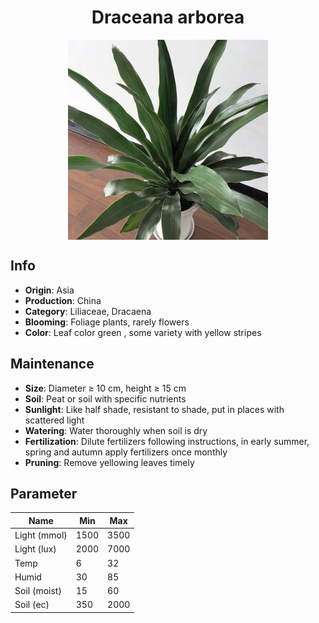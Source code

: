 <h1 align='center'>Draceana arborea</h1>
<p align="center">
    <img 
        align='center'
        width='320'
        src="../images/draceana arborea.png" 
        alt='Draceana arborea' />
</p>

## Info

 - **Origin**: Asia
 - **Production**: China
 - **Category**: Liliaceae, Dracaena
 - **Blooming**: Foliage plants, rarely flowers
 - **Color**: Leaf color green , some variety with yellow stripes

## Maintenance

 - **Size**: Diameter ≥ 10 cm, height ≥ 15 cm
 - **Soil**: Peat or soil with specific nutrients
 - **Sunlight**: Like half shade, resistant to shade, put in places with scattered light
 - **Watering**: Water thoroughly when soil is dry
 - **Fertilization**: Dilute fertilizers following instructions,  in early summer, spring and autumn apply fertilizers once monthly
 - **Pruning**: Remove yellowing leaves timely

## Parameter

| Name         | Min  | Max   |
|--------------|------|-------|
| Light (mmol) | 1500 | 3500  |
| Light (lux)  | 2000 | 7000 |
| Temp         | 6    | 32    |
| Humid        | 30   | 85    |
| Soil (moist) | 15   | 60    |
| Soil (ec)    | 350  | 2000  |